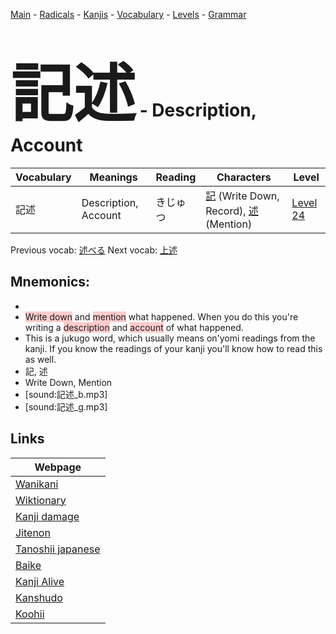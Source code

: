 <style> bigfont {font-size: 100px}</style>
[Main](../README.md) -
[Radicals](../radicals.md) -
[Kanjis](../kanjis.md) -
[Vocabulary](../vocabulary.md) -
[Levels](../levels.md) -
[Grammar](../grammar.md)
# <bigfont> 記述</bigfont> - Description, Account 

| Vocabulary | Meanings | Reading | Characters | Level |
| --- | --- | --- | --- | --- |
| 記述 | Description, Account | きじゅつ |  [記](../kanjis/記.md) (Write Down, Record), [述](../kanjis/述.md) (Mention) | [Level 24](../levels/wk_level24.md) |

Previous vocab: [述べる](述べる.md) Next vocab: [上述](上述.md) 

## Mnemonics:

* 
* <span style="background-color:#ffcccb"> Write down</span> and <span style="background-color:#ffcccb"> mention</span> what happened. When you do this you're writing a <span style="background-color:#ffcccb"> description</span> and <span style="background-color:#ffcccb"> account</span> of what happened.
* This is a jukugo word, which usually means on'yomi readings from the kanji. If you know the readings of your kanji you'll know how to read this as well.
* 記, 述
* Write Down, Mention
* [sound:記述_b.mp3]
* [sound:記述_g.mp3]


## Links 

| Webpage |
| --- |
| [Wanikani          ](https://www.wanikani.com/kanji/記述) |
| [Wiktionary        ](https://en.wiktionary.org/wiki/記述) |
| [Kanji damage      ](http://www.kanjidamage.com/kanji/search?utf8=✓&q=記述) |
| [Jitenon           ](https://jitenon.com/kanji/記述) |
| [Tanoshii japanese ](https://www.tanoshiijapanese.com/dictionary/kanji.cfm?k=記述) |
| [Baike             ](https://baike.baidu.com/item/記述) |
| [Kanji Alive       ](https://app.kanjialive.com/記述) |
| [Kanshudo          ](https://www.kanshudo.com/searchmn?q=記述) |
| [Koohii            ](https://kanji.koohii.com/study/kanji/記述) |
